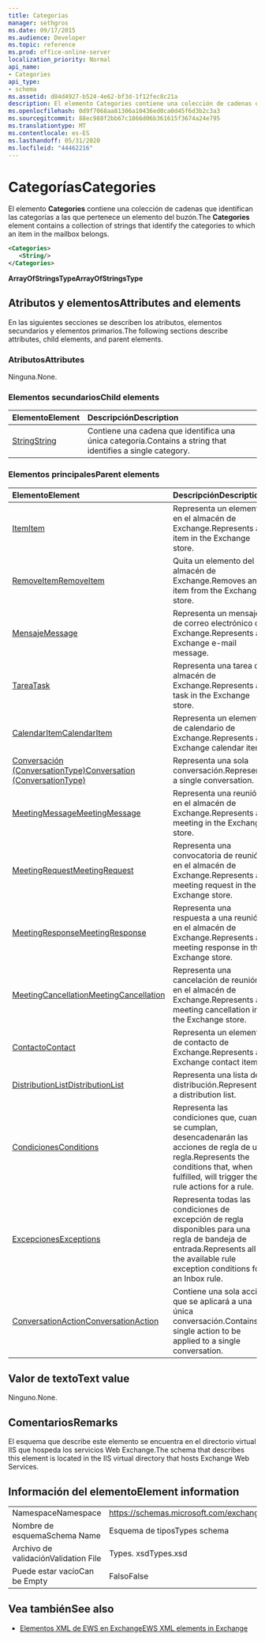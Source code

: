 ```yaml
---
title: Categorías
manager: sethgros
ms.date: 09/17/2015
ms.audience: Developer
ms.topic: reference
ms.prod: office-online-server
localization_priority: Normal
api_name:
- Categories
api_type:
- schema
ms.assetid: d84d4927-b524-4e62-bf3d-1f12fec8c21a
description: El elemento Categories contiene una colección de cadenas que identifican las categorías a las que pertenece un elemento del buzón.
ms.openlocfilehash: 0d9f7068aa81306a10436ed0ca0d45f6d3b2c3a3
ms.sourcegitcommit: 88ec988f2bb67c1866d06b361615f3674a24e795
ms.translationtype: MT
ms.contentlocale: es-ES
ms.lasthandoff: 05/31/2020
ms.locfileid: "44462216"
---
```

# <a name="categories"></a><span data-ttu-id="b2b93-103">Categorías</span><span class="sxs-lookup"><span data-stu-id="b2b93-103">Categories</span></span>

<span data-ttu-id="b2b93-104">El elemento **Categories** contiene una colección de cadenas que identifican las categorías a las que pertenece un elemento del buzón.</span><span class="sxs-lookup"><span data-stu-id="b2b93-104">The **Categories** element contains a collection of strings that identify the categories to which an item in the mailbox belongs.</span></span> 
  
```XML
<Categories>
   <String/>
</Categories>
```

 <span data-ttu-id="b2b93-105">**ArrayOfStringsType**</span><span class="sxs-lookup"><span data-stu-id="b2b93-105">**ArrayOfStringsType**</span></span>
## <a name="attributes-and-elements"></a><span data-ttu-id="b2b93-106">Atributos y elementos</span><span class="sxs-lookup"><span data-stu-id="b2b93-106">Attributes and elements</span></span>

<span data-ttu-id="b2b93-107">En las siguientes secciones se describen los atributos, elementos secundarios y elementos primarios.</span><span class="sxs-lookup"><span data-stu-id="b2b93-107">The following sections describe attributes, child elements, and parent elements.</span></span>
  
### <a name="attributes"></a><span data-ttu-id="b2b93-108">Atributos</span><span class="sxs-lookup"><span data-stu-id="b2b93-108">Attributes</span></span>

<span data-ttu-id="b2b93-109">Ninguna.</span><span class="sxs-lookup"><span data-stu-id="b2b93-109">None.</span></span>
  
### <a name="child-elements"></a><span data-ttu-id="b2b93-110">Elementos secundarios</span><span class="sxs-lookup"><span data-stu-id="b2b93-110">Child elements</span></span>

|<span data-ttu-id="b2b93-111">**Elemento**</span><span class="sxs-lookup"><span data-stu-id="b2b93-111">**Element**</span></span>|<span data-ttu-id="b2b93-112">**Descripción**</span><span class="sxs-lookup"><span data-stu-id="b2b93-112">**Description**</span></span>|
|:-----|:-----|
|[<span data-ttu-id="b2b93-113">String</span><span class="sxs-lookup"><span data-stu-id="b2b93-113">String</span></span>](string.md) <br/> |<span data-ttu-id="b2b93-114">Contiene una cadena que identifica una única categoría.</span><span class="sxs-lookup"><span data-stu-id="b2b93-114">Contains a string that identifies a single category.</span></span>  <br/> |
   
### <a name="parent-elements"></a><span data-ttu-id="b2b93-115">Elementos principales</span><span class="sxs-lookup"><span data-stu-id="b2b93-115">Parent elements</span></span>

|<span data-ttu-id="b2b93-116">**Elemento**</span><span class="sxs-lookup"><span data-stu-id="b2b93-116">**Element**</span></span>|<span data-ttu-id="b2b93-117">**Descripción**</span><span class="sxs-lookup"><span data-stu-id="b2b93-117">**Description**</span></span>|
|:-----|:-----|
|[<span data-ttu-id="b2b93-118">Item</span><span class="sxs-lookup"><span data-stu-id="b2b93-118">Item</span></span>](item.md) <br/> |<span data-ttu-id="b2b93-119">Representa un elemento en el almacén de Exchange.</span><span class="sxs-lookup"><span data-stu-id="b2b93-119">Represents an item in the Exchange store.</span></span>  <br/> |
|[<span data-ttu-id="b2b93-120">RemoveItem</span><span class="sxs-lookup"><span data-stu-id="b2b93-120">RemoveItem</span></span>](removeitem.md) <br/> |<span data-ttu-id="b2b93-121">Quita un elemento del almacén de Exchange.</span><span class="sxs-lookup"><span data-stu-id="b2b93-121">Removes an item from the Exchange store.</span></span>  <br/> |
|[<span data-ttu-id="b2b93-122">Mensaje</span><span class="sxs-lookup"><span data-stu-id="b2b93-122">Message</span></span>](message-ex15websvcsotherref.md) <br/> |<span data-ttu-id="b2b93-123">Representa un mensaje de correo electrónico de Exchange.</span><span class="sxs-lookup"><span data-stu-id="b2b93-123">Represents an Exchange e-mail message.</span></span>  <br/> |
|[<span data-ttu-id="b2b93-124">Tarea</span><span class="sxs-lookup"><span data-stu-id="b2b93-124">Task</span></span>](task.md) <br/> |<span data-ttu-id="b2b93-125">Representa una tarea del almacén de Exchange.</span><span class="sxs-lookup"><span data-stu-id="b2b93-125">Represents a task in the Exchange store.</span></span>  <br/> |
|[<span data-ttu-id="b2b93-126">CalendarItem</span><span class="sxs-lookup"><span data-stu-id="b2b93-126">CalendarItem</span></span>](calendaritem.md) <br/> |<span data-ttu-id="b2b93-127">Representa un elemento de calendario de Exchange.</span><span class="sxs-lookup"><span data-stu-id="b2b93-127">Represents an Exchange calendar item.</span></span>  <br/> |
|[<span data-ttu-id="b2b93-128">Conversación (ConversationType)</span><span class="sxs-lookup"><span data-stu-id="b2b93-128">Conversation (ConversationType)</span></span>](conversation-conversationtype.md) <br/> |<span data-ttu-id="b2b93-129">Representa una sola conversación.</span><span class="sxs-lookup"><span data-stu-id="b2b93-129">Represents a single conversation.</span></span>  <br/> |
|[<span data-ttu-id="b2b93-130">MeetingMessage</span><span class="sxs-lookup"><span data-stu-id="b2b93-130">MeetingMessage</span></span>](meetingmessage.md) <br/> |<span data-ttu-id="b2b93-131">Representa una reunión en el almacén de Exchange.</span><span class="sxs-lookup"><span data-stu-id="b2b93-131">Represents a meeting in the Exchange store.</span></span>  <br/> |
|[<span data-ttu-id="b2b93-132">MeetingRequest</span><span class="sxs-lookup"><span data-stu-id="b2b93-132">MeetingRequest</span></span>](meetingrequest.md) <br/> |<span data-ttu-id="b2b93-133">Representa una convocatoria de reunión en el almacén de Exchange.</span><span class="sxs-lookup"><span data-stu-id="b2b93-133">Represents a meeting request in the Exchange store.</span></span>  <br/> |
|[<span data-ttu-id="b2b93-134">MeetingResponse</span><span class="sxs-lookup"><span data-stu-id="b2b93-134">MeetingResponse</span></span>](meetingresponse.md) <br/> |<span data-ttu-id="b2b93-135">Representa una respuesta a una reunión en el almacén de Exchange.</span><span class="sxs-lookup"><span data-stu-id="b2b93-135">Represents a meeting response in the Exchange store.</span></span>  <br/> |
|[<span data-ttu-id="b2b93-136">MeetingCancellation</span><span class="sxs-lookup"><span data-stu-id="b2b93-136">MeetingCancellation</span></span>](meetingcancellation.md) <br/> |<span data-ttu-id="b2b93-137">Representa una cancelación de reunión en el almacén de Exchange.</span><span class="sxs-lookup"><span data-stu-id="b2b93-137">Represents a meeting cancellation in the Exchange store.</span></span>  <br/> |
|[<span data-ttu-id="b2b93-138">Contacto</span><span class="sxs-lookup"><span data-stu-id="b2b93-138">Contact</span></span>](contact.md) <br/> |<span data-ttu-id="b2b93-139">Representa un elemento de contacto de Exchange.</span><span class="sxs-lookup"><span data-stu-id="b2b93-139">Represents an Exchange contact item.</span></span>  <br/> |
|[<span data-ttu-id="b2b93-140">DistributionList</span><span class="sxs-lookup"><span data-stu-id="b2b93-140">DistributionList</span></span>](distributionlist.md) <br/> |<span data-ttu-id="b2b93-141">Representa una lista de distribución.</span><span class="sxs-lookup"><span data-stu-id="b2b93-141">Represents a distribution list.</span></span>  <br/> |
|[<span data-ttu-id="b2b93-142">Condiciones</span><span class="sxs-lookup"><span data-stu-id="b2b93-142">Conditions</span></span>](conditions.md) <br/> |<span data-ttu-id="b2b93-143">Representa las condiciones que, cuando se cumplan, desencadenarán las acciones de regla de una regla.</span><span class="sxs-lookup"><span data-stu-id="b2b93-143">Represents the conditions that, when fulfilled, will trigger the rule actions for a rule.</span></span>  <br/> |
|[<span data-ttu-id="b2b93-144">Excepciones</span><span class="sxs-lookup"><span data-stu-id="b2b93-144">Exceptions</span></span>](exceptions.md) <br/> |<span data-ttu-id="b2b93-145">Representa todas las condiciones de excepción de regla disponibles para una regla de bandeja de entrada.</span><span class="sxs-lookup"><span data-stu-id="b2b93-145">Represents all the available rule exception conditions for an Inbox rule.</span></span>  <br/> |
|[<span data-ttu-id="b2b93-146">ConversationAction</span><span class="sxs-lookup"><span data-stu-id="b2b93-146">ConversationAction</span></span>](conversationaction.md) <br/> |<span data-ttu-id="b2b93-147">Contiene una sola acción que se aplicará a una única conversación.</span><span class="sxs-lookup"><span data-stu-id="b2b93-147">Contains a single action to be applied to a single conversation.</span></span>  <br/> |
   
## <a name="text-value"></a><span data-ttu-id="b2b93-148">Valor de texto</span><span class="sxs-lookup"><span data-stu-id="b2b93-148">Text value</span></span>

<span data-ttu-id="b2b93-149">Ninguno.</span><span class="sxs-lookup"><span data-stu-id="b2b93-149">None.</span></span>
  
## <a name="remarks"></a><span data-ttu-id="b2b93-150">Comentarios</span><span class="sxs-lookup"><span data-stu-id="b2b93-150">Remarks</span></span>

<span data-ttu-id="b2b93-151">El esquema que describe este elemento se encuentra en el directorio virtual IIS que hospeda los servicios Web Exchange.</span><span class="sxs-lookup"><span data-stu-id="b2b93-151">The schema that describes this element is located in the IIS virtual directory that hosts Exchange Web Services.</span></span>
  
## <a name="element-information"></a><span data-ttu-id="b2b93-152">Información del elemento</span><span class="sxs-lookup"><span data-stu-id="b2b93-152">Element information</span></span>

|||
|:-----|:-----|
|<span data-ttu-id="b2b93-153">Namespace</span><span class="sxs-lookup"><span data-stu-id="b2b93-153">Namespace</span></span>  <br/> |https://schemas.microsoft.com/exchange/services/2006/types  <br/> |
|<span data-ttu-id="b2b93-154">Nombre de esquema</span><span class="sxs-lookup"><span data-stu-id="b2b93-154">Schema Name</span></span>  <br/> |<span data-ttu-id="b2b93-155">Esquema de tipos</span><span class="sxs-lookup"><span data-stu-id="b2b93-155">Types schema</span></span>  <br/> |
|<span data-ttu-id="b2b93-156">Archivo de validación</span><span class="sxs-lookup"><span data-stu-id="b2b93-156">Validation File</span></span>  <br/> |<span data-ttu-id="b2b93-157">Types. xsd</span><span class="sxs-lookup"><span data-stu-id="b2b93-157">Types.xsd</span></span>  <br/> |
|<span data-ttu-id="b2b93-158">Puede estar vacío</span><span class="sxs-lookup"><span data-stu-id="b2b93-158">Can be Empty</span></span>  <br/> |<span data-ttu-id="b2b93-159">Falso</span><span class="sxs-lookup"><span data-stu-id="b2b93-159">False</span></span>  <br/> |
   
## <a name="see-also"></a><span data-ttu-id="b2b93-160">Vea también</span><span class="sxs-lookup"><span data-stu-id="b2b93-160">See also</span></span>



- [<span data-ttu-id="b2b93-161">Elementos XML de EWS en Exchange</span><span class="sxs-lookup"><span data-stu-id="b2b93-161">EWS XML elements in Exchange</span></span>](ews-xml-elements-in-exchange.md)

